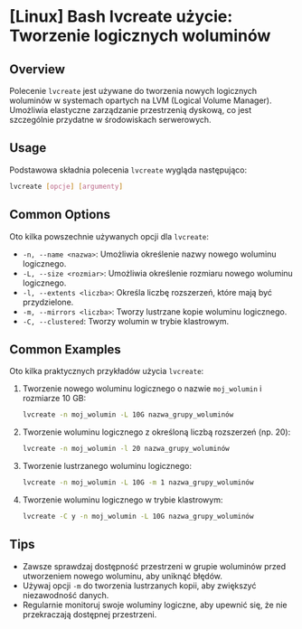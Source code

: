# [Linux] Bash lvcreate użycie: Tworzenie logicznych woluminów

## Overview
Polecenie `lvcreate` jest używane do tworzenia nowych logicznych woluminów w systemach opartych na LVM (Logical Volume Manager). Umożliwia elastyczne zarządzanie przestrzenią dyskową, co jest szczególnie przydatne w środowiskach serwerowych.

## Usage
Podstawowa składnia polecenia `lvcreate` wygląda następująco:

```bash
lvcreate [opcje] [argumenty]
```

## Common Options
Oto kilka powszechnie używanych opcji dla `lvcreate`:

- `-n, --name <nazwa>`: Umożliwia określenie nazwy nowego woluminu logicznego.
- `-L, --size <rozmiar>`: Umożliwia określenie rozmiaru nowego woluminu logicznego.
- `-l, --extents <liczba>`: Określa liczbę rozszerzeń, które mają być przydzielone.
- `-m, --mirrors <liczba>`: Tworzy lustrzane kopie woluminu logicznego.
- `-C, --clustered`: Tworzy wolumin w trybie klastrowym.

## Common Examples
Oto kilka praktycznych przykładów użycia `lvcreate`:

1. Tworzenie nowego woluminu logicznego o nazwie `moj_wolumin` i rozmiarze 10 GB:
   ```bash
   lvcreate -n moj_wolumin -L 10G nazwa_grupy_woluminów
   ```

2. Tworzenie woluminu logicznego z określoną liczbą rozszerzeń (np. 20):
   ```bash
   lvcreate -n moj_wolumin -l 20 nazwa_grupy_woluminów
   ```

3. Tworzenie lustrzanego woluminu logicznego:
   ```bash
   lvcreate -n moj_wolumin -L 10G -m 1 nazwa_grupy_woluminów
   ```

4. Tworzenie woluminu logicznego w trybie klastrowym:
   ```bash
   lvcreate -C y -n moj_wolumin -L 10G nazwa_grupy_woluminów
   ```

## Tips
- Zawsze sprawdzaj dostępność przestrzeni w grupie woluminów przed utworzeniem nowego woluminu, aby uniknąć błędów.
- Używaj opcji `-m` do tworzenia lustrzanych kopii, aby zwiększyć niezawodność danych.
- Regularnie monitoruj swoje woluminy logiczne, aby upewnić się, że nie przekraczają dostępnej przestrzeni.